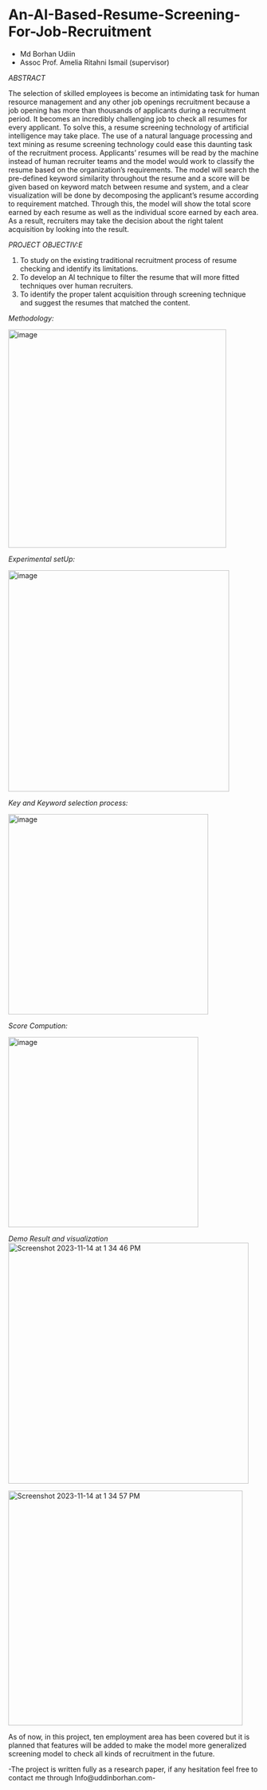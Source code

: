 # An-AI-Based-Resume-Screening-For-Job-Recruitment
- Md Borhan Udiin
- Assoc Prof. Amelia Ritahni Ismail (supervisor)

*ABSTRACT*

The selection of skilled employees is become an intimidating task for human resource management and any other job openings recruitment because a job opening has more than thousands of applicants during a recruitment period. It becomes an incredibly challenging job to check all resumes for every applicant. To solve this, a resume screening technology of artificial intelligence may take place. The use of a natural language processing and text mining as resume screening technology could ease this daunting task of the recruitment process. Applicants’ resumes will be read by the machine instead of human recruiter teams and the model would work to classify the resume based on the organization’s requirements. The model will search the pre-defined keyword similarity throughout the resume and a score will be given based on keyword match between resume and system, and a clear visualization will be done by decomposing the applicant’s resume according to requirement matched. Through this, the model will show the total score earned by each resume as well as the individual score earned by each area. As a result, recruiters may take the decision about the right talent acquisition by looking into the result.

*PROJECT OBJECTIV:E*

1. To study on the existing traditional recruitment process of resume checking and identify its limitations.  
2. To develop an AI technique to filter the resume that will more fitted techniques over human recruiters.  
3. To identify the proper talent acquisition through screening technique and suggest the resumes that matched the content.

*Methodology:*

<img width="437" alt="image" src="https://github.com/BorHan-U/An-AI-Based-Resume-Screening-For-Job-Recruitment/assets/55747898/fb07c49f-fd3c-4907-9aa8-d4deb5b9362d">


*Experimental setUp:*

<img width="443" alt="image" src="https://github.com/BorHan-U/An-AI-Based-Resume-Screening-For-Job-Recruitment/assets/55747898/6867b752-a604-408a-a026-2af045094ebf">


*Key and Keyword selection process:*

<img width="401" alt="image" src="https://github.com/BorHan-U/An-AI-Based-Resume-Screening-For-Job-Recruitment/assets/55747898/2fa2196a-f8ef-430e-9d74-52882e42f2ce">


*Score Compution:*

<img width="381" alt="image" src="https://github.com/BorHan-U/An-AI-Based-Resume-Screening-For-Job-Recruitment/assets/55747898/b8d6b6c5-ef1e-4e3d-900f-43a5d5977cd5">

*Demo Result and visualization*
<img width="482" alt="Screenshot 2023-11-14 at 1 34 46 PM" src="https://github.com/BorHan-U/An-AI-Based-Resume-Screening-For-Job-Recruitment/assets/55747898/0f300afe-7bd5-4fac-a403-d0eb02ed8ff2">

<img width="470" alt="Screenshot 2023-11-14 at 1 34 57 PM" src="https://github.com/BorHan-U/An-AI-Based-Resume-Screening-For-Job-Recruitment/assets/55747898/7a843f92-ae92-4961-9f60-3fbcc0d5892d">

As of now, in this project, ten employment area has been covered but it is planned that features will be added to make the model more generalized screening model to check all kinds of recruitment in the future.

-The project is written fully as a research paper, if any hesitation feel free to contact me through Info@uddinborhan.com-




